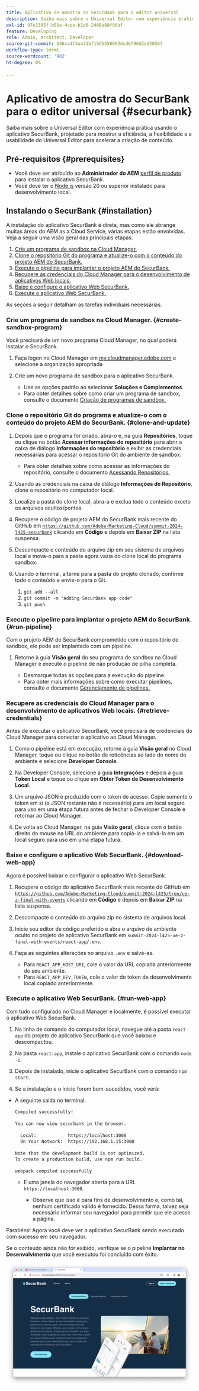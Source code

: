 ```yaml
---
title: Aplicativo de amostra do SecurBank para o editor universal
description: Saiba mais sobre o Universal Editor com experiência prática usando o aplicativo SecurBank, projetado para mostrar a eficiência, a flexibilidade e a usabilidade do Universal Editor para acelerar a criação de conteúdo.
exl-id: 97e1395f-b51e-4cee-b1d0-2466a08f96af
feature: Developing
role: Admin, Architect, Developer
source-git-commit: 646ca4f4a441bf1565558002dcd6f96d3e228563
workflow-type: tm+mt
source-wordcount: '902'
ht-degree: 0%

---
```


# Aplicativo de amostra do SecurBank para o editor universal {#securbank}

Saiba mais sobre o Universal Editor com experiência prática usando o aplicativo SecurBank, projetado para mostrar a eficiência, a flexibilidade e a usabilidade do Universal Editor para acelerar a criação de conteúdo.

## Pré-requisitos {#prerequisites}

* Você deve ser atribuído ao **Administrador do AEM** [perfil de produto](/help/journey-onboarding/assign-profiles-aem.md) para instalar o aplicativo SecurBank.
* Você deve ter o [Node.js](https://nodejs.org) versão 20 ou superior instalado para desenvolvimento local.

## Instalando o SecurBank {#installation}

A instalação do aplicativo SecurBank é direta, mas como ele abrange muitas áreas do AEM as a Cloud Service, várias etapas estão envolvidas. Veja a seguir uma visão geral das principais etapas.

1. [Crie um programa de sandbox na Cloud Manager.](#create-sandbox-program)
1. [Clone o repositório Git do programa e atualize-o com o conteúdo do projeto AEM do SecurBank.](#clone-and-update)
1. [Execute o pipeline para implantar o projeto AEM do SecurBank.](#run-pipeline)
1. [Recupere as credenciais do Cloud Manager para o desenvolvimento de aplicativos Web locais.](#retrieve-credentials)
1. [Baixe e configure o aplicativo Web SecurBank.](#download-web-app)
1. [Execute o aplicativo Web SecurBank.](#run-web-app)

As seções a seguir detalham as tarefas individuais necessárias.

### Crie um programa de sandbox na Cloud Manager. {#create-sandbox-program}

Você precisará de um novo programa Cloud Manager, no qual poderá instalar o SecurBank.

1. Faça logon no Cloud Manager em [my.cloudmanager.adobe.com](https://my.cloudmanager.adobe.com/) e selecione a organização apropriada

1. Crie um novo programa de sandbox para o aplicativo SecurBank.

   * Use as opções padrão ao selecionar **Soluções e Complementos**.
   * Para obter detalhes sobre como criar um programa de sandbox, consulte o documento [Criação de programas de sandbox.](/help/implementing/cloud-manager/getting-access-to-aem-in-cloud/creating-sandbox-programs.md)

### Clone o repositório Git do programa e atualize-o com o conteúdo do projeto AEM do SecurBank. {#clone-and-update}

1. Depois que o programa for criado, abra-o e, na guia **Repositórios**, toque ou clique no botão **Acessar informações do repositório** para abrir a caixa de diálogo **Informações do repositório** e exibir as credenciais necessárias para acessar o repositório Git do ambiente de sandbox.

   * Para obter detalhes sobre como acessar as informações do repositório, consulte o documento [Acessando Repositórios.](/help/implementing/cloud-manager/managing-code/accessing-repos.md)

1. Usando as credenciais na caixa de diálogo **Informações do Repositório**, clone o repositório no computador local.

1. Localize a pasta do clone local, abra-a e exclua todo o conteúdo exceto os arquivos ocultos/pontos.

1. Recupere o código de projeto AEM do SecurBank mais recente do GitHub em [`https://github.com/Adobe-Marketing-Cloud/summit-2024-l425-securbank`](https://github.com/Adobe-Marketing-Cloud/summit-2024-l425-securbank) clicando em **Código** e depois em **Baixar ZIP** na lista suspensa.

1. Descompacte o conteúdo do arquivo zip em seu sistema de arquivos local e mova-o para a pasta agora vazia do clone local do programa sandbox.

1. Usando o terminal, alterne para a pasta do projeto clonado, confirme todo o conteúdo e envie-o para o Git.

   1. `git add --all`
   1. `git commit -m "Adding SecurBank app code"`
   1. `git push`

### Execute o pipeline para implantar o projeto AEM do SecurBank. {#run-pipeline}

Com o projeto AEM do SecurBank comprometido com o repositório de sandbox, ele pode ser implantado com um pipeline.

1. Retorne à guia **Visão geral** do seu programa de sandbox na Cloud Manager e execute o pipeline de não produção de pilha completa.

   * Desmarque todas as opções para a execução do pipeline.
   * Para obter mais informações sobre como executar pipelines, consulte o documento [Gerenciamento de pipelines.](/help/implementing/cloud-manager/configuring-pipelines/managing-pipelines.md#running-pipelines)

### Recupere as credenciais do Cloud Manager para o desenvolvimento de aplicativos Web locais. {#retrieve-credentials}

Antes de executar o aplicativo SecurBank, você precisará de credenciais do Cloud Manager para conectar o aplicativo ao Cloud Manager.

1. Como o pipeline está em execução, retorne à guia **Visão geral** no Cloud Manager, toque ou clique no botão de reticências ao lado do nome do ambiente e selecione **Developer Console**.

1. Na Developer Console, selecione a guia **Integrações** e depois a guia **Token Local** e toque ou clique em **Obter Token de Desenvolvimento Local**.

1. Um arquivo JSON é produzido com o token de acesso. Copie somente o token em si (o JSON restante não é necessário) para um local seguro para uso em uma etapa futura antes de fechar o Developer Console e retornar ao Cloud Manager.

1. De volta ao Cloud Manager, na guia **Visão geral**, clique com o botão direito do mouse na URL do ambiente para copiá-la e salvá-la em um local seguro para uso em uma etapa futura.

### Baixe e configure o aplicativo Web SecurBank. {#download-web-app}

Agora é possível baixar e configurar o aplicativo Web SecurBank.

1. Recupere o código do aplicativo SecurBank mais recente do GitHub em [`https://github.com/Adobe-Marketing-Cloud/summit-2024-l425/tree/ue-z-final-with-events`](https://github.com/Adobe-Marketing-Cloud/summit-2024-l425/tree/ue-z-final-with-events) clicando em **Código** e depois em **Baixar ZIP** na lista suspensa.

1. Descompacte o conteúdo do arquivo zip no sistema de arquivos local.

1. Inicie seu editor de código preferido e abra o arquivo de ambiente oculto no projeto de aplicativo SecurBank em `summit-2024-l425-ue-z-final-with-events/react-app/.env`.

1. Faça as seguintes alterações no arquivo `.env` e salve-as.

   * Para `REACT_APP_HOST_URI`, cole o valor da URL copiada anteriormente do seu ambiente.
   * Para `REACT_APP_DEV_TOKEN`, cole o valor do token de desenvolvimento local copiado anteriormente.

### Execute o aplicativo Web SecurBank. {#run-web-app}

Com tudo configurado no Cloud Manager e localmente, é possível executar o aplicativo Web SecurBank.

1. Na linha de comando do computador local, navegue até a pasta `react-app` do projeto de aplicativo SecurBank que você baixou e descompactou.

1. Na pasta `react-app`, instale o aplicativo SecurBank com o comando `node -i`.

1. Depois de instalado, inicie o aplicativo SecurBank com o comando `npm start`.

1. Se a instalação e o início forem bem-sucedidos, você verá:

* A seguinte saída no terminal.

  ```text
  Compiled successfully!
  
  You can now view securbank in the browser.
  
    Local:            https://localhost:3000
    On Your Network:  https://192.168.1.15:3000
  
  Note that the development build is not optimized.
  To create a production build, use npm run build.
  
  webpack compiled successfully
  ```

   * E uma janela do navegador aberta para a URL `https://localhost:3000`.

      * Observe que isso é para fins de desenvolvimento e, como tal, nenhum certificado válido é fornecido. Dessa forma, talvez seja necessário informar seu navegador para permitir que ele acesse a página.

Parabéns! Agora você deve ver o aplicativo SecurBank sendo executado com sucesso em seu navegador.

Se o conteúdo ainda não for exibido, verifique se o pipeline **Implantar no Desenvolvimento** que você executou foi concluído com êxito.

![Aplicativo SecurBank no navegador](assets/securbank.png)
